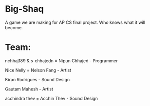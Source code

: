 # Big-Shaq
A game we are making for AP CS final project. Who knows what it will become.

# Team:
nchhaj189 & s-chhajedn = Nipun Chhajed - Programmer

Nice Nelly = Nelson Fang - Artist

Kiran Rodrigues - Sound Design

Gautam Mahesh - Artist 

acchindra thev = Acchin Thev - Sound Design
